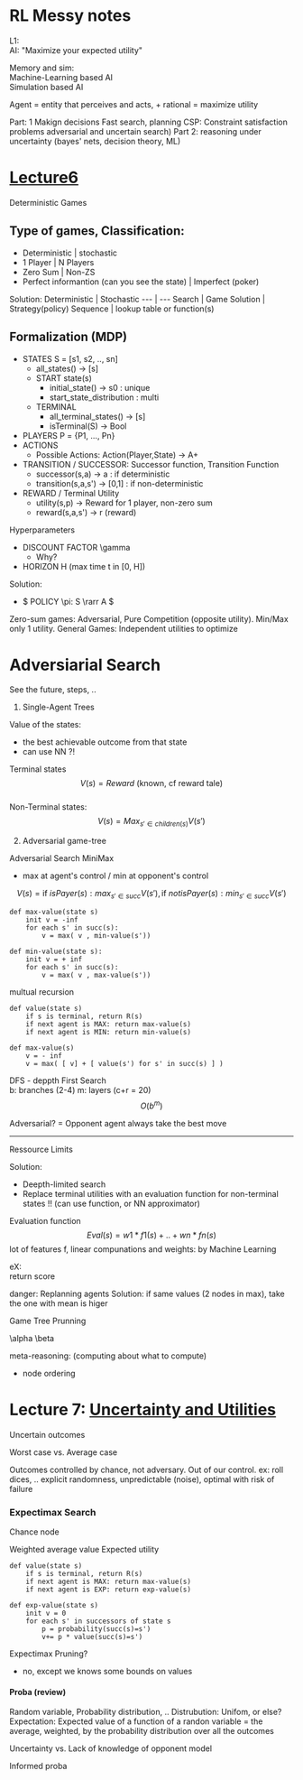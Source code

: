 # RL Messy notes


L1:  
AI: "Maximize your expected utility"


Memory and sim:  
Machine-Learning based AI  
Simulation based AI  

Agent = entity that perceives and acts, + rational = maximize utility


Part: 1 Makign decisions
    Fast search, planning
    CSP: Constraint satisfaction problems
    adversarial and uncertain search)
Part 2: reasoning under uncertainty (bayes' nets, decision theory, ML)


# [Lecture6 ](https://www.youtube.com/watch?v=-Il2oJoItaI)

Deterministic Games

## Type of games, Classification:
* Deterministic | stochastic
* 1 Player | N Players
* Zero Sum | Non-ZS
* Perfect informantion (can you see the state) | Imperfect (poker)


Solution:
Deterministic | Stochastic
--- | ---
Search | Game
Solution | Strategy(policy)
Sequence | lookup table or function(s)

## Formalization (MDP)

* STATES S = [s1, s2, .., sn]
    * all_states() -> [s]
    * START state(s)
        * initial_state() -> s0 : unique
        * start_state_distribution : multi
    * TERMINAL
        * all_terminal_states() -> [s]
        * isTerminal(S) -> Bool
* PLAYERS P = {P1, ..., Pn}
* ACTIONS
    * Possible Actions: Action(Player,State) -> A+
* TRANSITION / SUCCESSOR: Successor function, Transition Function
    * successor(s,a) -> a : if deterministic
    * transition(s,a,s') -> [0,1] : if non-deterministic
* REWARD / Terminal Utility
    * utility(s,p) -> Reward for 1 player, non-zero sum 
    * reward(s,a,s') -> r (reward)

Hyperparameters
* DISCOUNT FACTOR \gamma
    * Why? 
* HORIZON H (max time t in [0, H])

Solution: 
* $ POLICY \pi: S \rarr A $

Zero-sum games: Adversarial, Pure Competition (opposite utility). Min/Max only 1 utility.
General Games: Independent utilities to optimize 

# Adversiarial Search

See the future, steps, ..

1) Single-Agent Trees

Value of the states:
- the best achievable outcome from that state
- can use NN ?!

Terminal states $$ V(s) = Reward \text{  (known, cf reward tale)} $$  
Non-Terminal states: $$ V(s) = Max_{s'\in children(s)} V(s')$$

2) Adversarial game-tree

Adversarial Search MiniMax

* max at agent's control / min at opponent's control

$$ V(s) = \text{if } isPayer(s): max_{s'\in succ} V(s'), \text{if } not isPayer(s): min_{s'\in succ} V(s') $$


```
def max-value(state s)
    init v = -inf
    for each s' in succ(s):
        v = max( v , min-value(s'))

def min-value(state s):
    init v = + inf
    for each s' in succ(s):
        v = max( v , max-value(s'))

```
multual recursion


```
def value(state s)
    if s is terminal, return R(s)
    if next agent is MAX: return max-value(s)
    if next agent is MIN: return min-value(s)

def max-value(s)
    v = - inf
    v = max( [ v] + [ value(s') for s' in succ(s) ] )

```

DFS - deppth First Search  
b: branches (2-4)
m: layers (c+r = 20)
$$O(b^m)$$ 

Adversarial? = Opponent agent always take the best move

---

Ressource Limits

Solution:
* Deepth-limited search
* Replace terminal utilities with an evaluation function for non-terminal states !!
(can use function, or NN approximator)

Evaluation function  
$$ Eval(s) = w1*f1(s) + .. + wn*fn(s) $$
lot of features f, linear compunations
and weights: by Machine Learning 

eX:  
return score  

danger: Replanning agents
Solution: if same values (2 nodes in max), take the one with mean is higer

Game Tree Prunning

\alpha \beta

meta-reasoning: (computing about what to compute)
* node ordering


# Lecture 7: [Uncertainty and Utilities](https://www.youtube.com/watch?v=M98BM_yJPNw)

Uncertain outcomes

Worst case vs. Average case

Outcomes controlled by chance, not adversary. Out of our control.
ex: roll dices, ..
explicit randomness, unpredictable (noise), optimal with risk of failure

### Expectimax Search

Chance node

Weighted average value
Expected utility


```
def value(state s)
    if s is terminal, return R(s)
    if next agent is MAX: return max-value(s)
    if next agent is EXP: return exp-value(s)

def exp-value(state s)
    init v = 0
    for each s' in successors of state s
        p = probability(succ(s)=s')
        v+= p * value(succ(s)=s')
``` 

Expectimax Pruning?
* no, except we knows some bounds on values


#### Proba (review)
Random variable, Probability distribution, ..
Distrubution: Unifom, or else?
Expectation: Expected value of a function of a randon variable = the average, weighted, by the probability distribution over all the outcomes

Uncertainty vs. Lack of knowledge of opponent model

Informed proba
